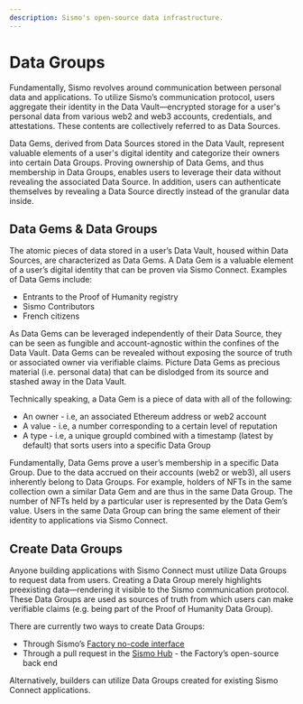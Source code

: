 ```yaml
---
description: Sismo's open-source data infrastructure.
---
```


# Data Groups

Fundamentally, Sismo revolves around communication between personal data and applications. To utilize Sismo’s communication protocol, users aggregate their identity in the Data Vault—encrypted storage for a user's personal data from various web2 and web3 accounts, credentials, and attestations. These contents are collectively referred to as Data Sources.

Data Gems, derived from Data Sources stored in the Data Vault, represent valuable elements of a user's digital identity and categorize their owners into certain Data Groups. Proving ownership of Data Gems, and thus membership in Data Groups, enables users to leverage their data without revealing the associated Data Source. In addition, users can authenticate themselves by revealing a Data Source directly instead of the granular data inside.

## Data Gems & Data Groups

The atomic pieces of data stored in a user’s Data Vault, housed within Data Sources, are characterized as Data Gems. A Data Gem is a valuable element of a user’s digital identity that can be proven via Sismo Connect. Examples of Data Gems include:

* Entrants to the Proof of Humanity registry
* Sismo Contributors
* French citizens

As Data Gems can be leveraged independently of their Data Source, they can be seen as fungible and account-agnostic within the confines of the Data Vault. Data Gems can be revealed without exposing the source of truth or associated owner via verifiable claims. Picture Data Gems as precious material (i.e. personal data) that can be dislodged from its source and stashed away in the Data Vault.

Technically speaking, a Data Gem is a piece of data with all of the following:

* An owner - i.e, an associated Ethereum address or web2 account
* A value - i.e, a number corresponding to a certain level of reputation
* A type - i.e, a unique groupId combined with a timestamp (latest by default) that sorts users into a specific Data Group

Fundamentally, Data Gems prove a user’s membership in a specific Data Group. Due to the data accrued on their accounts (web2 or web3), all users inherently belong to Data Groups. For example, holders of NFTs in the same collection own a similar Data Gem and are thus in the same Data Group. The number of NFTs held by a particular user is represented by the Data Gem’s value. Users in the same Data Group can bring the same element of their identity to applications via Sismo Connect.

## Create Data Groups

Anyone building applications with Sismo Connect must utilize Data Groups to request data from users. Creating a Data Group merely highlights preexisting data—rendering it visible to the Sismo communication protocol. These Data Groups are used as sources of truth from which users can make verifiable claims (e.g. being part of the Proof of Humanity Data Group).

There are currently two ways to create Data Groups:

* Through Sismo’s [Factory no-code interface](../how-to-create-data-gems/)
* Through a pull request in the [Sismo Hub](../how-to-create-data-gems/create-your-group-generator.md) - the Factory’s open-source back end

Alternatively, builders can utilize Data Groups created for existing Sismo Connect applications.
